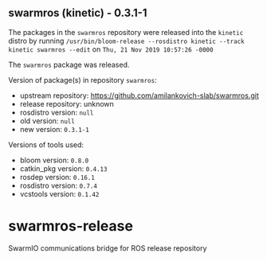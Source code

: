 ## swarmros (kinetic) - 0.3.1-1

The packages in the `swarmros` repository were released into the `kinetic` distro by running `/usr/bin/bloom-release --rosdistro kinetic --track kinetic swarmros --edit` on `Thu, 21 Nov 2019 10:57:26 -0000`

The `swarmros` package was released.

Version of package(s) in repository `swarmros`:

- upstream repository: https://github.com/amilankovich-slab/swarmros.git
- release repository: unknown
- rosdistro version: `null`
- old version: `null`
- new version: `0.3.1-1`

Versions of tools used:

- bloom version: `0.8.0`
- catkin_pkg version: `0.4.13`
- rosdep version: `0.16.1`
- rosdistro version: `0.7.4`
- vcstools version: `0.1.42`


# swarmros-release
SwarmIO communications bridge for ROS release repository
